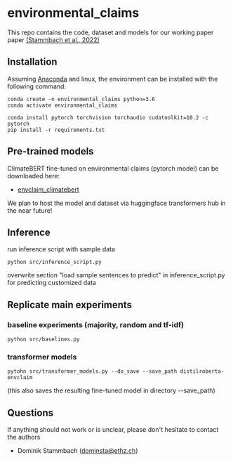 # environmental_claims

This repo contains the code, dataset and models for our working paper paper [(Stammbach et al., 2022)](https://arxiv.org/abs/2209.00507)

## Installation

Assuming [Anaconda](https://docs.anaconda.com/anaconda/install/) and linux, the environment can be installed with the following command:
```shell
conda create -n environmental_claims python=3.6
conda activate environmental_claims

conda install pytorch torchvision torchaudio cudatoolkit=10.2 -c pytorch
pip install -r requirements.txt
```

## Pre-trained models

ClimateBERT fine-tuned on environmental claims (pytorch model) can be downloaded here:
* [envclaim_climatebert](https://www.dropbox.com/s/nww9lyihnyh7119/envclaim_climatebert.zip?dl=0)

We plan to host the model and dataset via huggingface transformers hub in the near future!

## Inference

run inference script with sample data

```shell
python src/inference_script.py
```

overwrite section "load sample sentences to predict" in inference_script.py for predicting customized data


## Replicate main experiments

### baseline experiments (majority, random and tf-idf)

```shell
python src/baselines.py 
```

### transformer models

```shell
pytohn src/transformer_models.py --do_save --save_path distilroberta-envclaim
```

(this also saves the resulting fine-tuned model in directory --save_path)

## Questions

If anything should not work or is unclear, please don't hesitate to contact the authors

* Dominik Stammbach (dominsta@ethz.ch)

